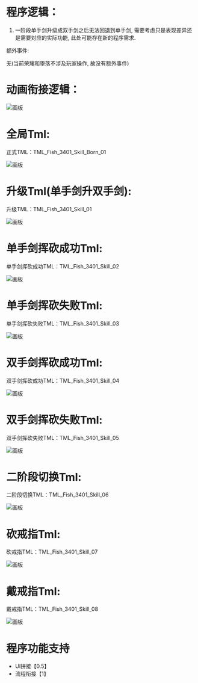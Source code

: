 # 程序逻辑：
1. 一阶段单手剑升级成双手剑之后无法回退到单手剑, 需要考虑只是表现差异还是需要对应的实际功能, 此处可能存在新的程序需求.

额外事件:

无(当前荣耀和堕落不涉及玩家操作, 故没有额外事件)

# 动画衔接逻辑：
![画板](https://cdn.nlark.com/yuque/0/2025/jpeg/43288772/1737361180749-8d709428-f91f-4362-b3fc-c3fb9782d7d2.jpeg)

# 全局Tml:
正式TML：TML_Fish_3401_Skill_Born_01

![画板](https://cdn.nlark.com/yuque/0/2025/jpeg/43288772/1737361513426-a265a0af-4907-47b8-8c35-f602d02c1d35.jpeg)

# 升级Tml(单手剑升双手剑):
升级TML：TML_Fish_3401_Skill_01

![画板](https://cdn.nlark.com/yuque/0/2025/jpeg/43288772/1737364016797-2772f534-f22b-4a56-8730-31bc2c1ee448.jpeg)

# 单手剑挥砍成功Tml:
单手剑挥砍成功TML：TML_Fish_3401_Skill_02

![画板](https://cdn.nlark.com/yuque/0/2025/jpeg/43288772/1737365192479-269f8ef8-f74d-4418-a9a9-5cd82958921f.jpeg)

# 单手剑挥砍失败Tml:
单手剑挥砍失败TML：TML_Fish_3401_Skill_03

![画板](https://cdn.nlark.com/yuque/0/2025/jpeg/43288772/1737364017009-44619bd0-1211-4e27-8f33-54eb7c95d50f.jpeg)

# 双手剑挥砍成功Tml:
双手剑挥砍成功TML：TML_Fish_3401_Skill_04

![画板](https://cdn.nlark.com/yuque/0/2025/jpeg/43288772/1737365192478-f0e63216-72d0-4c71-a773-fcb9d6fd553e.jpeg)

# 双手剑挥砍失败Tml:
双手剑挥砍失败TML：TML_Fish_3401_Skill_05

![画板](https://cdn.nlark.com/yuque/0/2025/jpeg/43288772/1737364078308-21bcb5e8-b568-4532-999d-4a405faf0b3e.jpeg)

# 二阶段切换Tml:
二阶段切换TML：TML_Fish_3401_Skill_06

![画板](https://cdn.nlark.com/yuque/0/2025/jpeg/43288772/1737365258871-11116b84-d26a-4634-aede-6ea01d5998ae.jpeg)

# 砍戒指Tml:
砍戒指TML：TML_Fish_3401_Skill_07

![画板](https://cdn.nlark.com/yuque/0/2025/jpeg/43288772/1737365192512-6aff65f6-d8c1-4127-b1b2-8d36a8447b80.jpeg)

# 戴戒指Tml:
戴戒指TML：TML_Fish_3401_Skill_08

![画板](https://cdn.nlark.com/yuque/0/2025/jpeg/43288772/1737365220313-e88c209e-124e-4298-9a40-0ac798afebb3.jpeg)

# 程序功能支持
+ UI拼接【0.5】
+ 流程衔接【1】

